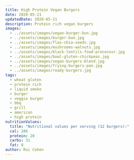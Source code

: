 ```yaml
---
title: High Protein Vegan Burgers
date: 2020-05-21
updatedDate: 2020-05-21
description: Protein rich vegan burgers
images:
  - ../assets/images/vegan-burger-bun.jpg
  - ../assets/images/burger-bun.jpg
  - ../assets/images/flax-chia-seeds.jpg
  - ../assets/images/mushrooms-walnuts.jpg
  - ../assets/images/black-lentils-food-processor.jpg
  - ../assets/images/bowl-gluten-chickpeas.jpg
  - ../assets/images/vegan-burgers-blend.jpg
  - ../assets/images/frying-burgers-pan.jpg
  - ../assets/images/ready-burgers.jpg
tags:
  - wheat gluten
  - protein rich
  - liquid smoke
  - burger
  - veggie burger
  - bbq
  - grill
  - american
  - high protein
nutritionValues:
  title: "Nutritional values per serving (12 burgers):"
  cal: 286
  protein: 20
  carbs: 31
  fat: 8
author: Roi Cohen
---
```


<PrintView fileName="high-protein-vegan-burgers" />
